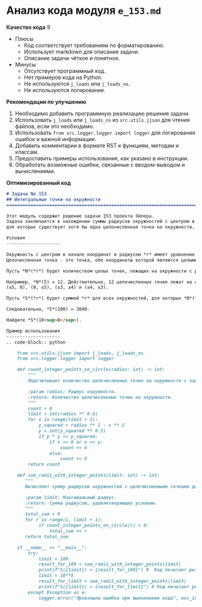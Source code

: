 # Анализ кода модуля `e_153.md`

**Качество кода**
9
- Плюсы
    - Код соответствует требованиям по форматированию.
    - Использует markdown для описания задачи.
    - Описание задачи чёткое и понятное.
- Минусы
    - Отсутствует программный код.
    - Нет примеров кода на Python.
    - Не используются `j_loads` или `j_loads_ns`.
    - Не используются логирование.

**Рекомендации по улучшению**
1.  Необходимо добавить программную реализацию решения задачи.
2.  Использовать `j_loads` или `j_loads_ns` из `src.utils.jjson` для чтения файлов, если это необходимо.
3.  Использовать `from src.logger.logger import logger` для логирования ошибок и важной информации.
4.  Добавить комментарии в формате RST к функциям, методам и классам.
5.  Предоставить примеры использования, как указано в инструкции.
6.  Обработать возможные ошибки, связанные с вводом-выводом и вычислениями.

**Оптимизированный код**

```markdown
# Задача No 153
## Интегральные точки на окружности
=========================================================================================

Этот модуль содержит решение задачи 153 проекта Эйлера.
Задача заключается в нахождении суммы радиусов окружностей с центром в начале координат,
для которых существует хотя бы одна целочисленная точка на окружности, в пределах заданного лимита.

Условия
--------------------

Окружность с центром в начале координат и радиусом *r* имеет уравнение *x*² + *y*² = *r*².
Целочисленная точка - это точка, обе координаты которой являются целыми числами.

Пусть *N*(*r*) будет количеством целых точек, лежащих на окружности с радиусом *r*.

Например, *N*(5) = 12. Действительно, 12 целочисленных точек лежат на окружности радиуса 5:
(±5, 0), (0, ±5), (±3, ±4) и (±4, ±3).

Пусть *S*(*r*) будет суммой *r* для всех окружностей, для которых *N*(*r*) > 0, при *r* ≤ 100.

Следовательно, *S*(100) = 3040.

Найдите *S*(10<sup>8</sup>).

Пример использования
--------------------
.. code-block:: python

    from src.utils.jjson import j_loads, j_loads_ns
    from src.logger.logger import logger

    def count_integer_points_on_circle(radius: int) -> int:
        """
        Подсчитывает количество целочисленных точек на окружности с заданным радиусом.

        :param radius: Радиус окружности.
        :return: Количество целочисленных точек на окружности.
        """
        count = 0
        limit = int(radius ** 0.5)
        for x in range(limit + 1):
            y_squared = radius ** 2 - x ** 2
            y = int(y_squared ** 0.5)
            if y * y == y_squared:
                if x == 0 or x == y:
                    count += 4
                else:
                    count += 8
        return count

    def sum_radii_with_integer_points(limit: int) -> int:
       """
       Вычисляет сумму радиусов окружностей с целочисленными точками до заданного лимита.

       :param limit: Максимальный радиус.
       :return: Сумма радиусов, удовлетворяющих условию.
       """
       total_sum = 0
       for r in range(1, limit + 1):
            if count_integer_points_on_circle(r) > 0:
                total_sum += r
       return total_sum

    if __name__ == "__main__":
        try:
            limit = 100
            result_for_100 = sum_radii_with_integer_points(limit)
            print(f"S({limit}) = {result_for_100}") #  Код печатает результат для лимита 100
            limit = 10**8
            result_for_limit = sum_radii_with_integer_points(limit)
            print(f"S({limit}) = {result_for_limit}") # Код печатает результат для лимита 10^8
        except Exception as e:
            logger.error("Произошла ошибка при выполнении кода", exc_info=True) #  Код логирует ошибку, если она произошла
```
